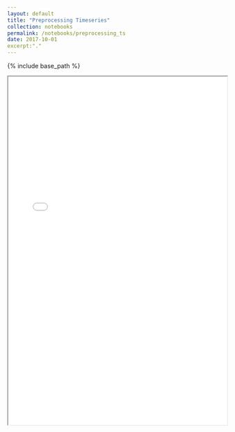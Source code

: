 ```yaml
---
layout: default
title: "Preprocessing Timeseries"
collection: notebooks
permalink: /notebooks/preprocessing_ts
date: 2017-10-01
excerpt:"."
---
```


{% include base_path %}

<iframe src="{{ base_path }}/files/notebooks_html/Preprocessing_ts.html" width="100%" height="800"></iframe>

